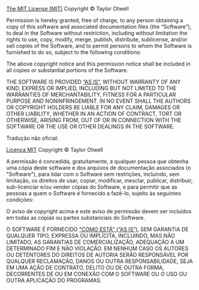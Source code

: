 [The MIT License (MIT)](https://en.wikipedia.org/wiki/MIT_License)
Copyright © Taylor Otwell

Permission is hereby granted, free of charge, to any person obtaining a copy of this software and associated documentation files (the “Software”), to deal in the Software without restriction, including without limitation the rights to use, copy, modify, merge, publish, distribute, sublicense, and/or sell copies of the Software, and to permit persons to whom the Software is furnished to do so, subject to the following conditions:

The above copyright notice and this permission notice shall be included in all copies or substantial portions of the Software.

THE SOFTWARE IS PROVIDED [“AS IS”](https://en.wikipedia.org/wiki/As_is), WITHOUT WARRANTY OF ANY KIND, EXPRESS OR IMPLIED, INCLUDING BUT NOT LIMITED TO THE WARRANTIES OF MERCHANTABILITY, FITNESS FOR A PARTICULAR PURPOSE AND NONINFRINGEMENT. IN NO EVENT SHALL THE AUTHORS OR COPYRIGHT HOLDERS BE LIABLE FOR ANY CLAIM, DAMAGES OR OTHER LIABILITY, WHETHER IN AN ACTION OF CONTRACT, TORT OR OTHERWISE, ARISING FROM, OUT OF OR IN CONNECTION WITH THE SOFTWARE OR THE USE OR OTHER DEALINGS IN THE SOFTWARE.

Tradução não oficial:

[Licença MIT](https://pt.wikipedia.org/wiki/Licença_MIT)
Copyright © Taylor Otwell

A permissão é concedida, gratuitamente, a qualquer pessoa que obtenha uma cópia deste software e dos arquivos de documentação associados (o "Software"), para lidar com o Software sem restrições, incluindo, sem limitação, os direitos de usar, copiar, modificar, mesclar, publicar, distribuir, sub-licenciar e/ou vender cópias do Software, e para permitir que as pessoas a quem o Software é fornecido a fazê-lo, sujeito às seguintes condições:

O aviso de copyright acima e este aviso de permissão devem ser incluídos em todas as cópias ou partes substanciais do Software.

O SOFTWARE É FORNECIDO ["COMO ESTÁ" (“AS IS”)](https://en.wikipedia.org/wiki/As_is), SEM GARANTIA DE QUALQUER TIPO, EXPRESSA OU IMPLÍCITA, INCLUINDO, MAS NÃO LIMITADO, AS GARANTIAS DE COMERCIALIZAÇÃO, ADEQUAÇÃO A UM DETERMINADO FIM E NÃO VIOLAÇÃO. EM NENHUM CASO OS AUTORES OU DETENTORES DO DIREITOS DE AUTORIA SERÃO RESPONSÁVEL POR QUALQUER RECLAMAÇÃO, DANOS OU OUTRA RESPONSABILIDADE, SEJA EM UMA AÇÃO DE CONTRATO, DELITO OU DE OUTRA FORMA, DECORRENTES DE OU EM CONEXÃO COM O SOFTWARE OU O USO OU OUTRA APLICAÇÃO DO PROGRAMAS.